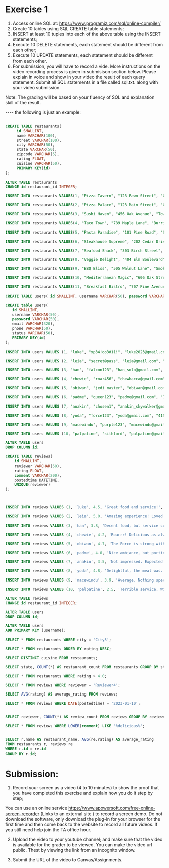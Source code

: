 # Exercise 1

1. Access online SQL at: https://www.programiz.com/sql/online-compiler/
1. Create 10 tables using SQL CREATE table statements; 
1. INSERT at least 10 tuples into each of the above table using the INSERT statements;
1. Execute 10 DELETE statements, each statement should be different from each other;
1. Execute 10 UPDATE statements, each statement should be different from each other.
1. For submission, you will have to record a vide. More instructions on the video recording process is given in submisison section below. Please explain in voice and show in your video the result of each query statement. Submit all SQL statements in a file called sql.txt. along with your video submission. 


Note: The grading will be based on your fluency of SQL and explanation skill of the result. 


---- the following is just an example: 

```SQL

CREATE TABLE restaurants(
     id SMALLINT,
     name VARCHAR(100),
     street VARCHAR(100),
     city VARCHAR(50),
     state VARCHAR(50),
     zipcode VARCHAR(5),
     rating FLOAT,
     cuisine VARCHAR(50),
     PRIMARY KEY(id)
);

ALTER TABLE restaurants
CHANGE id restaurant_id INTEGER;

INSERT INTO restaurants VALUES(1, "Pizza Tavern", "123 Pawn Street", "CityValley", "MI", "33765", 4.1, "Italian");

INSERT INTO restaurants VALUES(2, "Pizza Palace", "123 Main Street", "Cityville", "CA", "98765", 4.2, "Italian");

INSERT INTO restaurants VALUES(3, "Sushi Haven", "456 Oak Avenue", "Townburg", "NY", "54321", 4.8, "Japanese");

INSERT INTO restaurants VALUES(4, "Taco Town", "789 Maple Lane", "Burrito City", "TX", "12345", 3.9, "Mexican");

INSERT INTO restaurants VALUES(5, "Pasta Paradise", "101 Pine Road", "Spaghettiville", "FL", "67890", 4.1, "Italian");

INSERT INTO restaurants VALUES(6, "Steakhouse Supreme", "202 Cedar Drive", "Grillington", "AZ", "54321", 4.7, "Steakhouse");

INSERT INTO restaurants VALUES(7, "Seafood Shack", "303 Birch Street", "Fishville", "CA", "87654", 4.4, "Seafood");

INSERT INTO restaurants VALUES(8, "Veggie Delight", "404 Elm Boulevard", "Greensburg", "CO", "34567", 4.0, "Vegetarian");

INSERT INTO restaurants VALUES(9, "BBQ Bliss", "505 Walnut Lane", "Smoketown", "TX", "23456", 4.6, "Barbecue");

INSERT INTO restaurants VALUES(10, "Mediterranean Magic", "606 Oak Street", "Olivetown", "FL", "65432", 4.3, "Mediterranean");

INSERT INTO restaurants VALUES(11, "Breakfast Bistro", "707 Pine Avenue", "Morningville", "NY", "78901", 4.2, "Breakfast");

CREATE TABLE users( id SMALLINT, username VARCHAR(50), password VARCHAR(50), email VARCHAR(320), phone VARCHAR(50), status VARCHAR(50));

CREATE table users(
   id SMALLINT,
   username VARCHAR(50),
   password VARCHAR(50),
   email VARCHAR(320),
   phone VARCHAR(50), 
   status VARCHAR(50),
   PRIMARY KEY(id)
);

INSERT INTO users VALUES (1, "luke", "xp34!oo3#11!", "luke2023@gmail.com", "313-234-4566", "Junior");

INSERT INTO users VALUES (2, "leia", "secret@pass", "leia@gmail.com", "415-123-7890", "Senior");

INSERT INTO users VALUES (3, "han", "falcon123", "han_solo@gmail.com", "818-345-6789", "Captain");

INSERT INTO users VALUES (4, "chewie", "roar456", "chewbacca@gmail.com", "555-987-6543", "Co-Pilot");

INSERT INTO users VALUES (5, "obiwan", "jedi_master", "obiwan@gmail.com", "212-555-1234", "Master");

INSERT INTO users VALUES (6, "padme", "queen123", "padme@gmail.com", "703-321-7654", "Senator");

INSERT INTO users VALUES (7, "anakin", "chosen1", "anakin_skywalker@gmail.com", "310-789-2345", "Apprentice");

INSERT INTO users VALUES (8, "yoda", "force123", "yoda@gmail.com", "415-678-9012", "Master");

INSERT INTO users VALUES (9, "macewindu", "purple123", "macewindu@gmail.com", "202-123-4567", "Council Member");

INSERT INTO users VALUES (10, "palpatine", "sithlord", "palpatine@gmail.com", "666-666-6666", "Emperor");

ALTER TABLE users
DROP COLUMN id;

CREATE TABLE reviews(
    id SMALLINT,
    reviewer VARCHAR(50),
    rating FLOAT,
    comment VARCHAR(200),
    postedtime DATETIME,
    UNIQUE(reviewer)
);



INSERT INTO reviews VALUES (1, 'luke', 4.5, 'Great food and service!', '2023-01-01 12:30:00');

INSERT INTO reviews VALUES (2, 'leia', 5.0, 'Amazing experience! Loved it.', '2023-01-02 15:45:00');

INSERT INTO reviews VALUES (3, 'han', 3.8, 'Decent food, but service could be improved.', '2023-01-03 18:20:00');

INSERT INTO reviews VALUES (4, 'chewie', 4.2, 'Roarrr! Delicious as always.', '2023-01-04 20:10:00');

INSERT INTO reviews VALUES (5, 'obiwan', 4.7, 'The Force is strong with this restaurant.', '2023-01-05 14:00:00');

INSERT INTO reviews VALUES (6, 'padme', 4.0, 'Nice ambiance, but portions could be larger.', '2023-01-06 19:30:00');

INSERT INTO reviews VALUES (7, 'anakin', 3.5, 'Not impressed. Expected better.', '2023-01-07 22:45:00');

INSERT INTO reviews VALUES (8, 'yoda', 4.8, 'Delightful, the meal was. Recommend, I will.', '2023-01-08 16:15:00');

INSERT INTO reviews VALUES (9, 'macewindu', 3.9, 'Average. Nothing special.', '2023-01-09 11:55:00');

INSERT INTO reviews VALUES (10, 'palpatine', 2.5, 'Terrible service. Will not return.', '2023-01-10 08:40:00');

ALTER TABLE reviews
CHANGE id restaurant_id INTEGER;

ALTER TABLE users
DROP COLUMN id;

ALTER TABLE users
ADD PRIMARY KEY (username);

SELECT * FROM restaurants WHERE city = 'City3';

SELECT * FROM restaurants ORDER BY rating DESC;

SELECT DISTINCT cuisine FROM restaurants;

SELECT state, COUNT(*) AS restaurant_count FROM restaurants GROUP BY state;

SELECT * FROM restaurants WHERE rating > 4.0;

SELECT * FROM reviews WHERE reviewer = 'Reviewer4';

SELECT AVG(rating) AS average_rating FROM reviews;

SELECT * FROM reviews WHERE DATE(postedtime) = '2023-01-10'; 


SELECT reviewer, COUNT(*) AS review_count FROM reviews GROUP BY reviewer ORDER BY review_count DESC LIMIT 1; // select the reviewer who gives the most number of reviews

SELECT * FROM reviews WHERE LOWER(comment) LIKE '%delicious%';


SELECT r.name AS restaurant_name, AVG(re.rating) AS average_rating           // average rating for each restaurant
FROM restaurants r, reviews re
WHERE r.id = re.id
GROUP BY r.id;
```


# Submission:

1. Record your screen as a video (4 to 10 minutes) to show the proof that you have completed this exercise and explain how you do it step by step;

You can use an online service https://www.apowersoft.com/free-online-screen-recorder (Links to an external site.) to record a screen demo. Do not download the software, only download the plug-in for your browser for the first time and then come back to the website to record all future videos. If you still need help join the TA office hour.

2. Upload the video to your youtube channel; and make sure that the video is available for the grader to be viewed. You can make the video url public. Thest by viewing the link from an incognito window. 

3. Submit the URL of the video to Canvas/Assignments.


  
